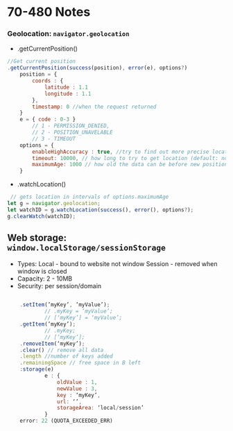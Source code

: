 # 70-480 Notes

### Geolocation: `navigator.geolocation`
*  .getCurrentPosition()
   
```javascript
//Get current position
.getCurrentPosition(success(position), error(e), options?)
    position = { 
        coords : {
            latitude : 1.1
            longitude : 1.1
        },
        timestamp: 0 //when the request returned
    }
    e = { code : 0-3 } 
        // 1 - PERMISSION_DENIED, 
        // 2 - POSITION_UNAVELABLE
        // 3 - TIMEOUT
    options = {
        enableHighAccuracy : true, //try to find out more precise location (may take longer)
        timeout: 10000, // how long to try to get location (default: no limit)
        maximumAge: 1000 // how old the data can be before new position is calculated
    }
```

* .watchLocation()

```javascript
 // gets location in intervals of options.maximumAge
let g = navigator.geolocation;
let watchID = g.watchLocation(success(), error(), options?);
g.clearWatch(watchID);
```

## Web storage: `window.localStorage/sessionStorage`
* Types:
	Local - bound to website not window
	Session - removed when window is closed
* Capacity: 2 - 10MB
* Security: per session/domain

```javascript
    
	.setItem(’myKey’, ’myValue’);
            // .myKey = ’myValue’;
            // [‘myKey’] = ‘myValue’;
	.getItem(’myKey’); 
            // .myKey; 
            // [‘myKey’];
	.removeItem(‘myKey’);
	.clear() // remove all data
	.length //number of keys added
	.remainingSpace // free space in B left
	:storage(e)
            e : {
                oldValue : 1,
                newValue : 3,
                key : ‘myKey’,
                url: ‘’,
                storageArea: ‘local/session’
            }
	error: 22 (QUOTA_EXCEEDED_ERR) 
```	
